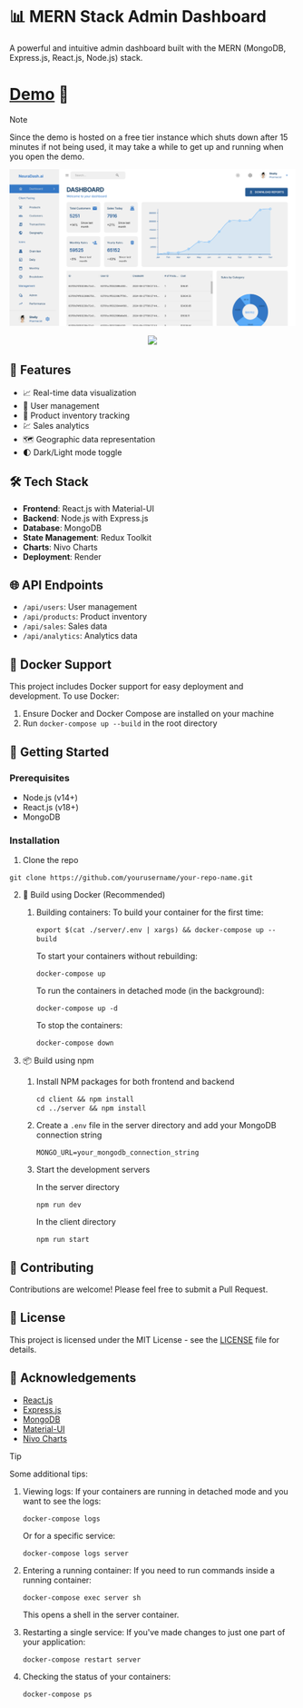 # 📊 MERN Stack Admin Dashboard

A powerful and intuitive admin dashboard built with the MERN (MongoDB, Express.js, React.js, Node.js) stack.

# [Demo](https://admin-frontend-kmh7.onrender.com) 🚀
> [!NOTE]
> Since the demo is hosted on a free tier instance which shuts down after 15 minutes if not being used, it may take a while to get up and running when you open the demo.

![Dashboard Preview](./client/src/assets/demo2.png)
<p align="center">
    <img src="./client/src/assets/demo-gif.gif"/>
</p>

## 🌟 Features

- 📈 Real-time data visualization
- 👥 User management
- 🛒 Product inventory tracking
- 💹 Sales analytics
- 🗺️ Geographic data representation
- 🌓 Dark/Light mode toggle

## 🛠️ Tech Stack

- **Frontend**: React.js with Material-UI
- **Backend**: Node.js with Express.js
- **Database**: MongoDB
- **State Management**: Redux Toolkit
- **Charts**: Nivo Charts
- **Deployment**: Render

## 🌐 API Endpoints

- `/api/users`: User management
- `/api/products`: Product inventory
- `/api/sales`: Sales data
- `/api/analytics`: Analytics data

## 🐳 Docker Support

This project includes Docker support for easy deployment and development. To use Docker:

1. Ensure Docker and Docker Compose are installed on your machine
2. Run `docker-compose up --build` in the root directory

## 🚀 Getting Started

### Prerequisites

- Node.js (v14+)
- React.js (v18+)
- MongoDB

### Installation

1. Clone the repo
```
git clone https://github.com/yourusername/your-repo-name.git
```
2. 🐳 Build using Docker (Recommended)
   1. Building containers:
      To build your container for the first time:
      ```
      export $(cat ./server/.env | xargs) && docker-compose up --build
      ```

      To start your containers without rebuilding:
      ```
      docker-compose up
      ```

      To run the containers in detached mode (in the background):
      ```
      docker-compose up -d
      ```

      To stop the containers:
      ```
      docker-compose down
      ```

3. 📦 Build using npm
   1. Install NPM packages for both frontend and backend
      ```
      cd client && npm install
      cd ../server && npm install
      ```
   2. Create a `.env` file in the server directory and add your MongoDB connection string
      ```
      MONGO_URL=your_mongodb_connection_string
      ```
   3. Start the development servers

      In the server directory
      ```
      npm run dev
      ```
      In the client directory
      ```
      npm run start
      ```


## 🤝 Contributing

Contributions are welcome! Please feel free to submit a Pull Request.

## 📜 License

This project is licensed under the MIT License - see the [LICENSE](LICENSE) file for details.

## 🙏 Acknowledgements

- [React.js](https://reactjs.org/)
- [Express.js](https://expressjs.com/)
- [MongoDB](https://www.mongodb.com/)
- [Material-UI](https://material-ui.com/)
- [Nivo Charts](https://nivo.rocks/)

> [!TIP]
> Some additional tips:

1. Viewing logs:
   If your containers are running in detached mode and you want to see the logs:
   ```
   docker-compose logs
   ```
   Or for a specific service:
   ```
   docker-compose logs server
   ```

2. Entering a running container:
   If you need to run commands inside a running container:
   ```
   docker-compose exec server sh
   ```
   This opens a shell in the server container.

3. Restarting a single service:
   If you've made changes to just one part of your application:
   ```
   docker-compose restart server
   ```

4. Checking the status of your containers:
   ```
   docker-compose ps
   ```